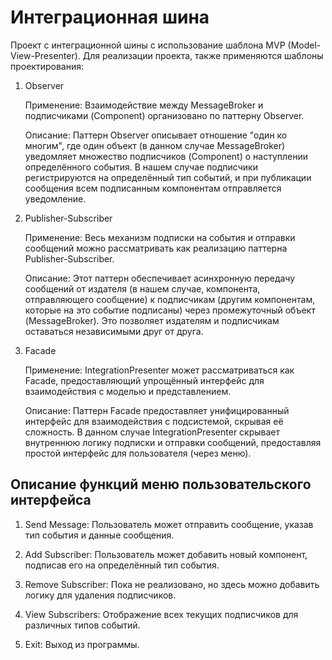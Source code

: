 # Интеграционная шина
Проект с интеграционной шины с использование шаблона MVP (Model-View-Presenter).
Для реализации проекта, также применяются шаблоны проектирования:

1. Observer

    Применение: Взаимодействие между MessageBroker и подписчиками (Component) организовано по паттерну Observer.
   
    Описание: Паттерн Observer описывает отношение "один ко многим", где один объект (в данном случае MessageBroker) уведомляет множество подписчиков (Component) о наступлении определённого события. В нашем случае подписчики регистрируются на определённый тип событий, и при публикации сообщения всем подписанным компонентам отправляется уведомление.

2. Publisher-Subscriber

    Применение: Весь механизм подписки на события и отправки сообщений можно рассматривать как реализацию паттерна Publisher-Subscriber.
   
    Описание: Этот паттерн обеспечивает асинхронную передачу сообщений от издателя (в нашем случае, компонента, отправляющего сообщение) к подписчикам (другим компонентам, которые на это событие подписаны) через промежуточный объект (MessageBroker). Это позволяет издателям и подписчикам оставаться независимыми друг от друга.

3. Facade

    Применение: IntegrationPresenter может рассматриваться как Facade, предоставляющий упрощённый интерфейс для взаимодействия с моделью и представлением.
   
    Описание: Паттерн Facade предоставляет унифицированный интерфейс для взаимодействия с подсистемой, скрывая её сложность. В данном случае IntegrationPresenter скрывает внутреннюю логику подписки и отправки сообщений, предоставляя простой интерфейс для пользователя (через меню).

## Описание функций меню пользовательского интерфейса

1. Send Message: Пользователь может отправить сообщение, указав тип события и данные сообщения.

2. Add Subscriber: Пользователь может добавить новый компонент, подписав его на определённый тип события.

3. Remove Subscriber: Пока не реализовано, но здесь можно добавить логику для удаления подписчиков.

4. View Subscribers: Отображение всех текущих подписчиков для различных типов событий.

5. Exit: Выход из программы.